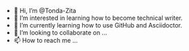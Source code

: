 - 👋 Hi, I’m @Tonda-Zita
- 👀 I’m interested in learning how to become technical writer.
- 🌱 I’m currently learning how to use GitHub and Asciidoctor.
- 💞️ I’m looking to collaborate on ...
- 📫 How to reach me ...

<!---
Tonda-Zita/Tonda-Zita is a ✨ special ✨ repository because its `README.md` (this file) appears on your GitHub profile.
You can click the Preview link to take a look at your changes.
--->
